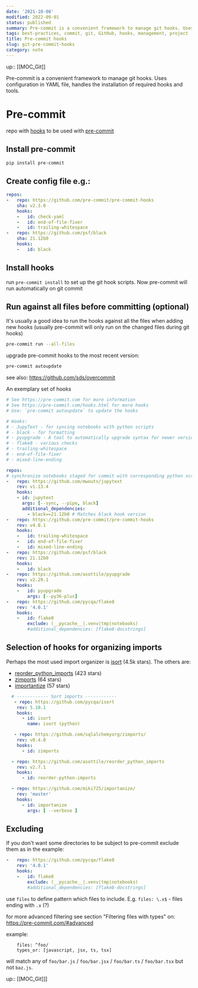 ```yaml
---
date: '2021-10-08'
modified: 2022-09-01
status: published
summary: Pre-commit is a convenient framework to manage git hooks. Uses configuration in the yaml file, handle the installation of required hooks and tools.
tags: best-practices, commit, git, GitHub, hooks, management, project
title: Pre-commit hooks
slug: git-pre-commit-hooks
category: note
---
```

up:: [[MOC_Git]]

Pre-commit is a convenient framework to manage git hooks. Uses configuration in YAML file, handles the installation of required hooks and tools.

# Pre-commit
repo with [hooks](https://github.com/pre-commit/pre-commit-hooks) to be used with [pre-commit](https://pre-commit.com/)

## Install pre-commit
```sh
pip install pre-commit
```

## Create config file e.g.:
```yaml
repos:
-   repo: https://github.com/pre-commit/pre-commit-hooks
    sha: v2.3.0
    hooks:
    -   id: check-yaml
    -   id: end-of-file-fixer
    -   id: trailing-whitespace
-   repo: https://github.com/psf/black
    sha: 21.12b0
    hooks:
    -   id: black
```

## Install hooks
run `pre-commit install` to set up the git hook scripts. Now pre-commit will run automatically on git commit

## Run against all files before committing (optional)
It's usually a good idea to run the hooks against all the files when adding new hooks (usually pre-commit will only run on the changed files during git hooks)
```sh
pre-commit run --all-files
```

upgrade pre-commit hooks to the most recent version:
```sh
pre-commit autoupdate
```

see also: https://github.com/sds/overcommit

An exemplary set of hooks
```yaml
# See https://pre-commit.com for more information
# See https://pre-commit.com/hooks.html for more hooks
# Use: `pre-commit autoupdate` to update the hooks

# Hooks:
# - JupyText - for syncing notebooks with python scripts
# - black - for formatting
# - pyupgrade - A tool to automatically upgrade syntax for newer versions of the language.
# - flake8 - various checks
# - trailing-whitespace
# - end-of-file-fixer
# - mixed-line-ending

repos:
# synchronize notebooks staged for commit with corresponding python scripts
-   repo: https://github.com/mwouts/jupytext
    rev: v1.13.4
    hooks:
    - id: jupytext
      args: [--sync, --pipe, black]
      additional_dependencies:
        - black==21.12b0 # Matches black hook version
-   repo: https://github.com/pre-commit/pre-commit-hooks
    rev: v4.0.1
    hooks:
    -   id: trailing-whitespace
    -   id: end-of-file-fixer
    -   id: mixed-line-ending
-   repo: https://github.com/psf/black
    rev: 21.12b0
    hooks:
    -   id: black
-   repo: https://github.com/asottile/pyupgrade
    rev: v2.29.1
    hooks:
    -   id: pyupgrade
        args: [--py36-plus]
-   repo: https://github.com/pycqa/flake8
    rev: '4.0.1'  
    hooks:
    -   id: flake8
        exclude: (__pycache__|.venv|tmp|notebooks)
        #additional_dependencies: [flake8-docstrings]
```

## Selection of hooks for organizing imports
Perhaps the most used import organizer is [isort](https://github.com/PyCQA/isort) (4.5k stars).
The others are:
- [reorder_python_imports](https://github.com/asottile/reorder_python_imports) (423 stars)
- [zimports](https://github.com/sqlalchemyorg/zimports) (64 stars)
- [importantize](https://github.com/miki725/importanize) (57 stars)
```yaml
  # ------------ Sort imports ------------
   - repo: https://github.com/pycqa/isort
    rev: 5.10.1
    hooks:
      - id: isort
        name: isort (python)

   - repo: https://github.com/sqlalchemyorg/zimports/
    rev: v0.4.0
    hooks:
      - id: zimports

  - repo: https://github.com/asottile/reorder_python_imports
    rev: v2.7.1
    hooks:
      - id: reorder-python-imports

  - repo: https://github.com/miki725/importanize/
    rev: 'master'
    hooks:
      - id: importanize
        args: [ --verbose ]
```

## Excluding
If you don't want some directories to be subject to pre-commit exclude them as in the example:
```yaml
-   repo: https://github.com/pycqa/flake8
    rev: '4.0.1'  
    hooks:
    -   id: flake8
        exclude: (__pycache__|.venv|tmp|notebooks)
        #additional_dependencies: [flake8-docstrings]
```

use `files` to define pattern which files to include. E.g. `files: \.x$` - files ending with `.x` (?)

for more advanced filtering see section "Filtering files with types" on: https://pre-commit.com/#advanced



example:

```
    files: ^foo/
    types_or: [javascript, jsx, ts, tsx]
```

will match any of `foo/bar.js` / `foo/bar.jsx` / `foo/bar.ts` / `foo/bar.tsx` but not `baz.js`.

up:: [[MOC_Git]]]


